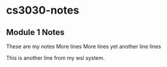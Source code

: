 # cs3030-notes
## Module 1 Notes
These are my notes
More lines
More lines
yet another line lines

This is another line from my wsl system.
